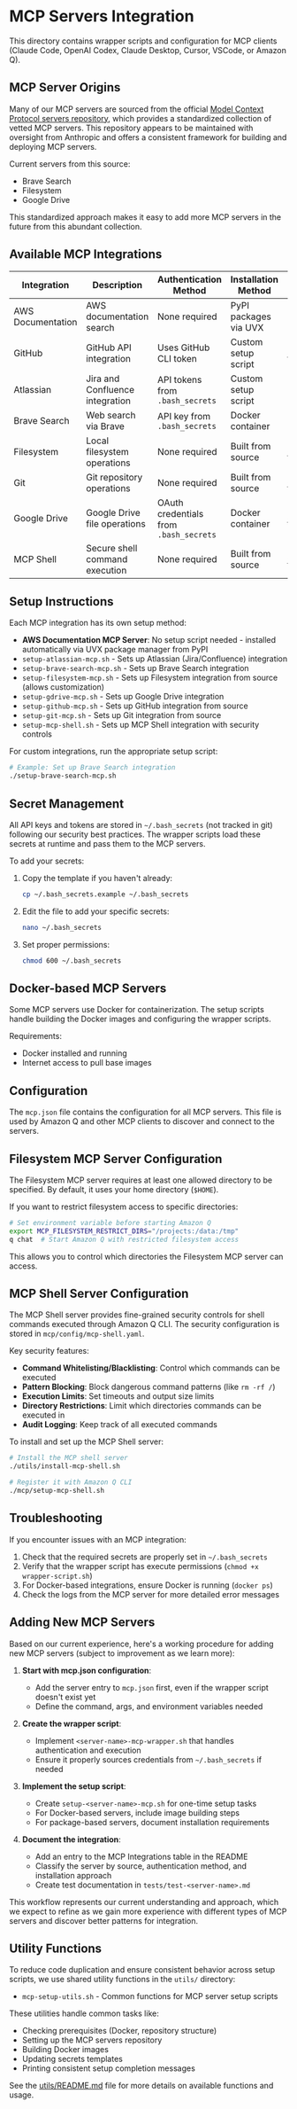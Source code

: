 # MCP Servers Integration

This directory contains wrapper scripts and configuration for MCP clients (Claude Code, OpenAI Codex, Claude Desktop, Cursor, VSCode, or Amazon Q).

## MCP Server Origins

Many of our MCP servers are sourced from the official [Model Context Protocol servers repository](https://github.com/modelcontextprotocol/servers), which provides a standardized collection of vetted MCP servers. This repository appears to be maintained with oversight from Anthropic and offers a consistent framework for building and deploying MCP servers.

Current servers from this source:
- Brave Search
- Filesystem
- Google Drive

This standardized approach makes it easy to add more MCP servers in the future from this abundant collection.

## Available MCP Integrations

| Integration | Description | Authentication Method | Installation Method | Documentation |
|-------------|-------------|----------------------|---------------------|---------------|
| AWS Documentation | AWS documentation search | None required | PyPI packages via UVX | - |
| GitHub | GitHub API integration | Uses GitHub CLI token | Custom setup script | [Our Fork](https://github.com/atxtechbro/github-mcp-server?tab=readme-ov-file#github-mcp-server) |
| Atlassian | Jira and Confluence integration | API tokens from `.bash_secrets` | Custom setup script | - |
| Brave Search | Web search via Brave | API key from `.bash_secrets` | Docker container | - |
| Filesystem | Local filesystem operations | None required | Built from source | [Our Fork](https://github.com/atxtechbro/mcp-servers/tree/main/src/filesystem#filesystem-mcp-server) |
| Git | Git repository operations | None required | Built from source | [Our Repository](https://github.com/atxtechbro/git-mcp-server#git-mcp-server) |
| Google Drive | Google Drive file operations | OAuth credentials from `.bash_secrets` | Docker container | [Official Docs](https://github.com/modelcontextprotocol/servers/tree/main/src/gdrive#authentication) |
| MCP Shell | Secure shell command execution | None required | Built from source | [Original Repo](https://github.com/sonirico/mcp-shell) |

## Setup Instructions

Each MCP integration has its own setup method:

- **AWS Documentation MCP Server**: No setup script needed - installed automatically via UVX package manager from PyPI
- `setup-atlassian-mcp.sh` - Sets up Atlassian (Jira/Confluence) integration
- `setup-brave-search-mcp.sh` - Sets up Brave Search integration
- `setup-filesystem-mcp.sh` - Sets up Filesystem integration from source (allows customization)
- `setup-gdrive-mcp.sh` - Sets up Google Drive integration
- `setup-github-mcp.sh` - Sets up GitHub integration from source
- `setup-git-mcp.sh` - Sets up Git integration from source
- `setup-mcp-shell.sh` - Sets up MCP Shell integration with security controls

For custom integrations, run the appropriate setup script:

```bash
# Example: Set up Brave Search integration
./setup-brave-search-mcp.sh
```

## Secret Management

All API keys and tokens are stored in `~/.bash_secrets` (not tracked in git) following our security best practices. The wrapper scripts load these secrets at runtime and pass them to the MCP servers.

To add your secrets:

1. Copy the template if you haven't already:
   ```bash
   cp ~/.bash_secrets.example ~/.bash_secrets
   ```

2. Edit the file to add your specific secrets:
   ```bash
   nano ~/.bash_secrets
   ```

3. Set proper permissions:
   ```bash
   chmod 600 ~/.bash_secrets
   ```

## Docker-based MCP Servers

Some MCP servers use Docker for containerization. The setup scripts handle building the Docker images and configuring the wrapper scripts.

Requirements:
- Docker installed and running
- Internet access to pull base images

## Configuration

The `mcp.json` file contains the configuration for all MCP servers. This file is used by Amazon Q and other MCP clients to discover and connect to the servers.

## Filesystem MCP Server Configuration

The Filesystem MCP server requires at least one allowed directory to be specified. By default, it uses your home directory (`$HOME`).

If you want to restrict filesystem access to specific directories:

```bash
# Set environment variable before starting Amazon Q
export MCP_FILESYSTEM_RESTRICT_DIRS="/projects:/data:/tmp"
q chat  # Start Amazon Q with restricted filesystem access
```

This allows you to control which directories the Filesystem MCP server can access.

## MCP Shell Server Configuration

The MCP Shell server provides fine-grained security controls for shell commands executed through Amazon Q CLI. The security configuration is stored in `mcp/config/mcp-shell.yaml`.

Key security features:
- **Command Whitelisting/Blacklisting**: Control which commands can be executed
- **Pattern Blocking**: Block dangerous command patterns (like `rm -rf /`)
- **Execution Limits**: Set timeouts and output size limits
- **Directory Restrictions**: Limit which directories commands can be executed in
- **Audit Logging**: Keep track of all executed commands

To install and set up the MCP Shell server:

```bash
# Install the MCP shell server
./utils/install-mcp-shell.sh

# Register it with Amazon Q CLI
./mcp/setup-mcp-shell.sh
```

## Troubleshooting

If you encounter issues with an MCP integration:

1. Check that the required secrets are properly set in `~/.bash_secrets`
2. Verify that the wrapper script has execute permissions (`chmod +x wrapper-script.sh`)
3. For Docker-based integrations, ensure Docker is running (`docker ps`)
4. Check the logs from the MCP server for more detailed error messages
## Adding New MCP Servers

Based on our current experience, here's a working procedure for adding new MCP servers (subject to improvement as we learn more):

1. **Start with mcp.json configuration**:
   - Add the server entry to `mcp.json` first, even if the wrapper script doesn't exist yet
   - Define the command, args, and environment variables needed

2. **Create the wrapper script**:
   - Implement `<server-name>-mcp-wrapper.sh` that handles authentication and execution
   - Ensure it properly sources credentials from `~/.bash_secrets` if needed

3. **Implement the setup script**:
   - Create `setup-<server-name>-mcp.sh` for one-time setup tasks
   - For Docker-based servers, include image building steps
   - For package-based servers, document installation requirements

4. **Document the integration**:
   - Add an entry to the MCP Integrations table in the README
   - Classify the server by source, authentication method, and installation approach
   - Create test documentation in `tests/test-<server-name>.md`

This workflow represents our current understanding and approach, which we expect to refine as we gain more experience with different types of MCP servers and discover better patterns for integration.
## Utility Functions

To reduce code duplication and ensure consistent behavior across setup scripts, we use shared utility functions in the `utils/` directory:

- `mcp-setup-utils.sh` - Common functions for MCP server setup scripts

These utilities handle common tasks like:
- Checking prerequisites (Docker, repository structure)
- Setting up the MCP servers repository
- Building Docker images
- Updating secrets templates
- Printing consistent setup completion messages

See the [utils/README.md](utils/README.md) file for more details on available functions and usage.
